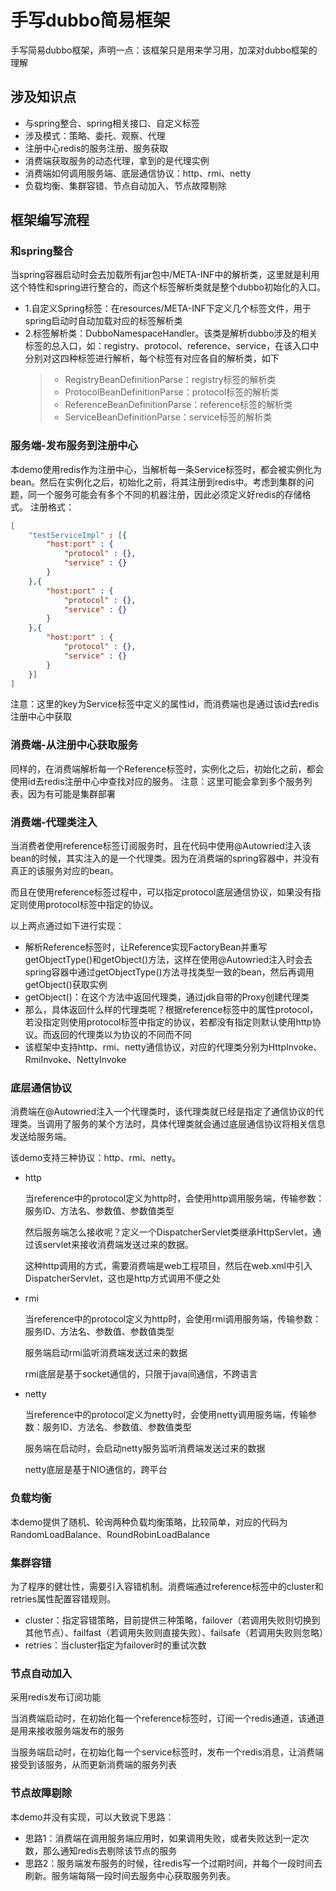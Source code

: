 # 手写dubbo简易框架
手写简易dubbo框架，声明一点：该框架只是用来学习用，加深对dubbo框架的理解

## 涉及知识点
* 与spring整合、spring相关接口、自定义标签
* 涉及模式：策略、委托、观察、代理
* 注册中心redis的服务注册、服务获取
* 消费端获取服务的动态代理，拿到的是代理实例
* 消费端如何调用服务端、底层通信协议：http、rmi、netty
* 负载均衡、集群容错、节点自动加入、节点故障剔除

## 框架编写流程
### 和spring整合
当spring容器启动时会去加载所有jar包中/META-INF中的解析类，这里就是利用这个特性和spring进行整合的，而这个标签解析类就是整个dubbo初始化的入口。
* 1.自定义Spring标签：在resources/META-INF下定义几个标签文件，用于spring启动时自动加载对应的标签解析类
* 2.标签解析类：DubboNamespaceHandler。该类是解析dubbo涉及的相关标签的总入口，如：registry、protocol、reference、service，在该入口中分别对这四种标签进行解析，每个标签有对应各自的解析类，如下
    > * RegistryBeanDefinitionParse：registry标签的解析类
    > * ProtocolBeanDefinitionParse：protocol标签的解析类
    > * ReferenceBeanDefinitionParse：reference标签的解析类
    > * ServiceBeanDefinitionParse：service标签的解析类

### 服务端-发布服务到注册中心
本demo使用redis作为注册中心，当解析每一条Service标签时，都会被实例化为bean。然后在实例化之后，初始化之前，将其注册到redis中。考虑到集群的问题，同一个服务可能会有多个不同的机器注册，因此必须定义好redis的存储格式。
注册格式：
```json
[
	"testServiceImpl" : [{
		"host:port" : {
			"protocol" : {},
			"service" : {}
		}
	},{
		"host:port" : {
			"protocol" : {},
			"service" : {}
		}
	},{
		"host:port" : {
			"protocol" : {},
			"service" : {}
		}
	}]
]
```
注意：这里的key为Service标签中定义的属性id，而消费端也是通过该id去redis注册中心中获取

### 消费端-从注册中心获取服务
同样的，在消费端解析每一个Reference标签时，实例化之后，初始化之前，都会使用id去redis注册中心中查找对应的服务。
注意：这里可能会拿到多个服务列表，因为有可能是集群部署
    
### 消费端-代理类注入
当消费者使用reference标签订阅服务时，且在代码中使用@Autowried注入该bean的时候，其实注入的是一个代理类。因为在消费端的spring容器中，并没有真正的该服务对应的bean。

而且在使用reference标签过程中，可以指定protocol底层通信协议，如果没有指定则使用protocol标签中指定的协议。

以上两点通过如下进行实现：
* 解析Reference标签时，让Reference实现FactoryBean并重写getObjectType()和getObject()方法，这样在使用@Autowried注入时会去spring容器中通过getObjectType()方法寻找类型一致的bean，然后再调用getObject()获取实例
* getObject()：在这个方法中返回代理类，通过jdk自带的Proxy创建代理类
* 那么，具体返回什么样的代理类呢？根据reference标签中的属性protocol，若没指定则使用protocol标签中指定的协议，若都没有指定则默认使用http协议。而返回的代理类以为协议的不同而不同
* 该框架中支持http、rmi、netty通信协议，对应的代理类分别为HttpInvoke、RmiInvoke、NettyInvoke

### 底层通信协议
消费端在@Autowried注入一个代理类时，该代理类就已经是指定了通信协议的代理类。当调用了服务的某个方法时，具体代理类就会通过底层通信协议将相关信息发送给服务端。

该demo支持三种协议：http、rmi、netty。
* http
    
    当reference中的protocol定义为http时，会使用http调用服务端，传输参数：服务ID、方法名、参数值、参数值类型
    
    然后服务端怎么接收呢？定义一个DispatcherServlet类继承HttpServlet，通过该servlet来接收消费端发送过来的数据。
    
    这种http调用的方式，需要消费端是web工程项目，然后在web.xml中引入DispatcherServlet，这也是http方式调用不便之处
* rmi
    
    当reference中的protocol定义为http时，会使用rmi调用服务端，传输参数：服务ID、方法名、参数值、参数值类型
    
    服务端启动rmi监听消费端发送过来的数据
    
    rmi底层是基于socket通信的，只限于java间通信，不跨语言
    
* netty
    
    当reference中的protocol定义为netty时，会使用netty调用服务端，传输参数：服务ID、方法名、参数值、参数值类型
    
    服务端在启动时，会启动netty服务监听消费端发送过来的数据
    
    netty底层是基于NIO通信的，跨平台
    
### 负载均衡
本demo提供了随机、轮询两种负载均衡策略，比较简单，对应的代码为RandomLoadBalance、RoundRobinLoadBalance
    
### 集群容错
为了程序的健壮性，需要引入容错机制。消费端通过reference标签中的cluster和retries属性配置容错规则。  
* cluster：指定容错策略，目前提供三种策略，failover（若调用失败则切换到其他节点）、failfast（若调用失败则直接失败）、failsafe（若调用失败则忽略）
* retries：当cluster指定为failover时的重试次数

### 节点自动加入
采用redis发布订阅功能

当消费端启动时，在初始化每一个reference标签时，订阅一个redis通道，该通道是用来接收服务端发布的服务

当服务端启动时，在初始化每一个service标签时，发布一个redis消息，让消费端接受到该服务，从而更新消费端的服务列表

### 节点故障剔除
本demo并没有实现，可以大致说下思路：
* 思路1：消费端在调用服务端应用时，如果调用失败，或者失败达到一定次数，那么通知redis去剔除该节点的服务
* 思路2：服务端发布服务的时候，往redis写一个过期时间，并每个一段时间去刷新。服务端每隔一段时间去服务中心获取服务列表。
